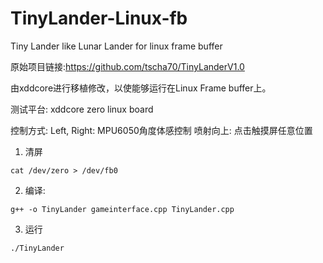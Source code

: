 <!--
 * @Author: Chengsen Dong 1034029664@qq.com
 * @Date: 2023-08-03 13:23:03
 * @LastEditors: Chengsen Dong 1034029664@qq.com
 * @LastEditTime: 2023-08-03 16:11:22
 * @FilePath: /TinyLander-Linux-fb/README.md
 * @Description: 这是默认设置,请设置`customMade`, 打开koroFileHeader查看配置 进行设置: https://github.com/OBKoro1/koro1FileHeader/wiki/%E9%85%8D%E7%BD%AE
-->
# TinyLander-Linux-fb
Tiny Lander like Lunar Lander for linux frame buffer

原始项目链接:https://github.com/tscha70/TinyLanderV1.0

由xddcore进行移植修改，以使能够运行在Linux Frame buffer上。

测试平台: xddcore zero linux board

控制方式:
Left, Right: MPU6050角度体感控制
喷射向上: 点击触摸屏任意位置


1. 清屏
```
cat /dev/zero > /dev/fb0
```
2. 编译:
```
g++ -o TinyLander gameinterface.cpp TinyLander.cpp
```
3. 运行
```
./TinyLander
```
